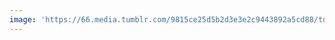 ```yaml
---
image: 'https://66.media.tumblr.com/9815ce25d5b2d3e3e2c9443892a5cd88/tumblr_nbyrlqi4zH1tbdx3so1_1280.jpg'
---
```

